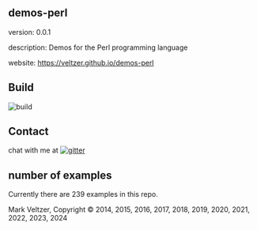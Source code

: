 ## demos-perl

version: 0.0.1

description: Demos for the Perl programming language

website: https://veltzer.github.io/demos-perl

## Build

![build](https://github.com/veltzer/demos-perl/workflows/build/badge.svg)


## Contact

chat with me at [![gitter](https://badges.gitter.im/Join%20Chat.svg)](https://gitter.im/veltzer/mark.veltzer)

## number of examples 

Currently there are 239 examples in this repo.

Mark Veltzer, Copyright © 2014, 2015, 2016, 2017, 2018, 2019, 2020, 2021, 2022, 2023, 2024
